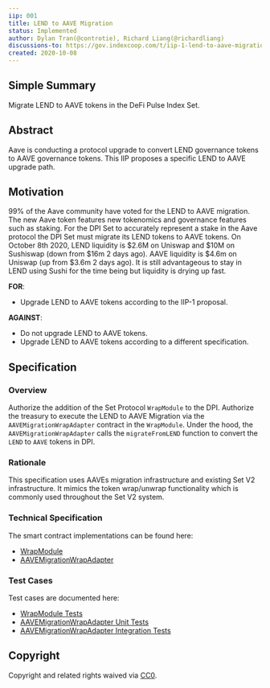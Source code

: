 ```yaml
---
iip: 001
title: LEND to AAVE Migration
status: Implemented
author: Dylan Tran(@controtie), Richard Liang(@richardliang)
discussions-to: https://gov.indexcoop.com/t/iip-1-lend-to-aave-migration/64
created: 2020-10-08
---
```


## Simple Summary
Migrate LEND to AAVE tokens in the DeFi Pulse Index Set.

## Abstract
Aave is conducting a protocol upgrade to convert LEND governance tokens to AAVE governance tokens.
This IIP proposes a specific LEND to AAVE upgrade path.

## Motivation
99% of the Aave community have voted for the LEND to AAVE migration. The new Aave token features new tokenomics and governance features such as staking. For the DPI Set to accurately represent a stake in the Aave protocol the DPI Set must migrate its LEND tokens to AAVE tokens.
On October 8th 2020, LEND liquidity is $2.6M on Uniswap and $10M on Sushiswap (down from $16m 2 days ago). AAVE liquidity is $4.6m on Uniswap (up from $3.6m 2 days ago). It is still advantageous to stay in LEND using Sushi for the time being but liquidity is drying up fast.

**FOR**:
* Upgrade LEND to AAVE tokens according to the IIP-1 proposal.
 
**AGAINST**:
* Do not upgrade LEND to AAVE tokens.
* Upgrade LEND to AAVE tokens according to a different specification.

## Specification
### Overview
Authorize the addition of the Set Protocol `WrapModule` to the DPI. Authorize the treasury to execute the LEND to AAVE Migration via the `AAVEMigrationWrapAdapter` contract in the `WrapModule`. Under the hood, the `AAVEMigrationWrapAdapter` calls the `migrateFromLEND` function to convert the `LEND` to `AAVE` tokens in DPI.

### Rationale
This specification uses AAVEs migration infrastructure and existing Set V2 infrastructure. It mimics the token wrap/unwrap functionality which is commonly used throughout the Set V2 system.

### Technical Specification
The smart contract implementations can be found here:
* [WrapModule](https://github.com/SetProtocol/set-v2/blob/master/contracts/protocol/modules/WrapModule.sol)
* [AAVEMigrationWrapAdapter](https://github.com/SetProtocol/set-v2/blob/master/contracts/protocol/integration/AaveMigrationWrapAdapter.sol)

### Test Cases
Test cases are documented here:
* [WrapModule Tests](https://github.com/SetProtocol/set-v2/blob/master/test/protocol/modules/wrapModule.spec.ts)
* [AAVEMigrationWrapAdapter Unit Tests](https://github.com/SetProtocol/set-v2/blob/master/test/protocol/modules/wrapModule.spec.ts)
* [AAVEMigrationWrapAdapter Integration Tests](https://github.com/SetProtocol/set-v2/blob/master/test/integration/aaveMigrationWrapModule.spec.ts)

## Copyright
Copyright and related rights waived via [CC0](https://creativecommons.org/publicdomain/zero/1.0/).
